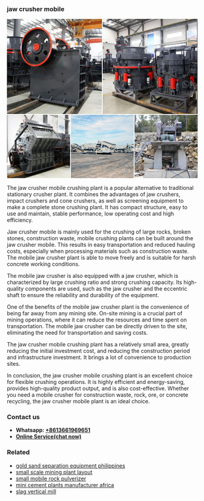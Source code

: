 <h3>jaw crusher mobile</h3><img src='1708497966.jpg' alt=''><p>The jaw crusher mobile crushing plant is a popular alternative to traditional stationary crusher plant. It combines the advantages of jaw crushers, impact crushers and cone crushers, as well as screening equipment to make a complete stone crushing plant. It has compact structure, easy to use and maintain, stable performance, low operating cost and high efficiency.</p><p>Jaw crusher mobile is mainly used for the crushing of large rocks, broken stones, construction waste, mobile crushing plants can be built around the jaw crusher mobile. This results in easy transportation and reduced hauling costs, especially when processing materials such as construction waste. The mobile jaw crusher plant is able to move freely and is suitable for harsh concrete working conditions.</p><p>The mobile jaw crusher is also equipped with a jaw crusher, which is characterized by large crushing ratio and strong crushing capacity. Its high-quality components are used, such as the jaw crusher and the eccentric shaft to ensure the reliability and durability of the equipment.</p><p>One of the benefits of the mobile jaw crusher plant is the convenience of being far away from any mining site. On-site mining is a crucial part of mining operations, where it can reduce the resources and time spent on transportation. The mobile jaw crusher can be directly driven to the site, eliminating the need for transportation and saving costs.</p><p>The jaw crusher mobile crushing plant has a relatively small area, greatly reducing the initial investment cost, and reducing the construction period and infrastructure investment. It brings a lot of convenience to production sites.</p><p>In conclusion, the jaw crusher mobile crushing plant is an excellent choice for flexible crushing operations. It is highly efficient and energy-saving, provides high-quality product output, and is also cost-effective. Whether you need a mobile crusher for construction waste, rock, ore, or concrete recycling, the jaw crusher mobile plant is an ideal choice.</p><h3>Contact us</h3><ul><li><strong>Whatsapp:&nbsp;<a href="https://wa.me/8613661969651">+8613661969651</a></strong></li><li><a href="https://swt.shibang-china.com/?git&amp;zhl&amp;jaw crusher mobile"><strong>Online Service(chat now)</strong></a></li></ul><h3>Related</h3><ul><li><a href='gold sand separation equipment philippines.md'>gold sand separation equipment philippines</a></li><li><a href='small scale mining plant layout.md'>small scale mining plant layout</a></li><li><a href='small mobile rock pulverizer.md'>small mobile rock pulverizer</a></li><li><a href='mini cement plants manufacturer africa.md'>mini cement plants manufacturer africa</a></li><li><a href='slag vertical mill.md'>slag vertical mill</a></li></ul>
